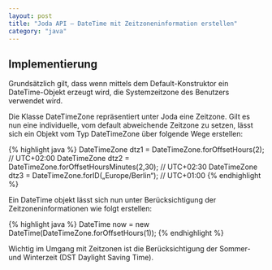 ```yaml
---
layout: post
title: "Joda API – DateTime mit Zeitzoneninformation erstellen"
category: "java"
---
```




## Implementierung
Grundsätzlich gilt, dass wenn mittels dem Default-Konstruktor ein DateTime-Objekt erzeugt wird, die Systemzeitzone des Benutzers verwendet wird.

Die Klasse DateTimeZone repräsentiert unter Joda eine Zeitzone. Gilt es nun eine individuelle, vom default abweichende Zeitzone zu setzen, lässt sich ein Objekt vom Typ DateTimeZone über folgende Wege erstellen:

{% highlight java %}
DateTimeZone dtz1 = DateTimeZone.forOffsetHours(2); // UTC+02:00
DateTimeZone dtz2 = DateTimeZone.forOffsetHoursMinutes(2,30); // UTC+02:30
DateTimeZone dtz3 = DateTimeZone.forID(„Europe/Berlin“); // UTC+01:00
{% endhighlight %}

Ein DateTime objekt lässt sich nun unter Berücksichtigung der Zeitzoneninformationen wie folgt erstellen:

{% highlight java %}
DateTime now = new DateTime(DateTimeZone.forOffsetHours(1));
{% endhighlight %}

Wichtig im Umgang mit Zeitzonen ist die Berücksichtigung der Sommer- und Winterzeit (DST Daylight Saving Time).